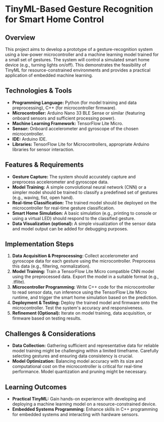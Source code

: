# TinyML-Based Gesture Recognition for Smart Home Control

## Overview

This project aims to develop a prototype of a gesture-recognition system using a low-power microcontroller and a machine learning model trained for a small set of gestures. The system will control a simulated smart home device (e.g., turning lights on/off).  This demonstrates the feasibility of TinyML for resource-constrained environments and provides a practical application of embedded machine learning.

## Technologies & Tools

* **Programming Language:** Python (for model training and data preprocessing), C++ (for microcontroller firmware).
* **Microcontroller:** Arduino Nano 33 BLE Sense or similar (featuring onboard sensors and sufficient processing power).
* **Machine Learning Framework:** TensorFlow Lite Micro.
* **Sensor:** Onboard accelerometer and gyroscope of the chosen microcontroller.
* **IDE:** Arduino IDE.
* **Libraries:** TensorFlow Lite for Microcontrollers, appropriate Arduino libraries for sensor interaction.

## Features & Requirements

- **Gesture Capture:** The system should accurately capture and preprocess accelerometer and gyroscope data.
- **Model Training:** A simple convolutional neural network (CNN) or a simpler model should be trained to classify a predefined set of gestures (e.g., waving, fist, open hand).
- **Real-time Classification:** The trained model should be deployed on the microcontroller for real-time gesture classification.
- **Smart Home Simulation:**  A basic simulation (e.g., printing to console or using a virtual LED) should respond to the classified gesture.
- **Data Visualization (optional):**  A simple visualization of the sensor data and model output can be added for debugging purposes.


## Implementation Steps

1. **Data Acquisition & Preprocessing:** Collect accelerometer and gyroscope data for each gesture using the microcontroller.  Preprocess this data (e.g., filtering, normalization).
2. **Model Training:** Train a TensorFlow Lite Micro compatible CNN model using the preprocessed data. Export the model in a suitable format (e.g., .tflite).
3. **Microcontroller Programming:** Write C++ code for the microcontroller to read sensor data, run inference using the TensorFlow Lite Micro runtime, and trigger the smart home simulation based on the prediction.
4. **Deployment & Testing:**  Deploy the trained model and firmware onto the microcontroller. Test the system's accuracy and responsiveness.
5. **Refinement (Optional):** Iterate on model training, data acquisition, or firmware based on testing results.


## Challenges & Considerations

- **Data Collection:** Gathering sufficient and representative data for reliable model training might be challenging within a limited timeframe. Carefully selecting gestures and ensuring data consistency is crucial.
- **Model Optimization:** Balancing model accuracy with its size and computational cost on the microcontroller is critical for real-time performance.  Model quantization and pruning might be necessary.


## Learning Outcomes

- **Practical TinyML:** Gain hands-on experience with developing and deploying a machine learning model on a resource-constrained device.
- **Embedded Systems Programming:** Enhance skills in C++ programming for embedded systems and interacting with hardware sensors.

